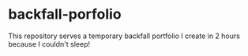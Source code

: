 # backfall-porfolio

This repository serves a temporary backfall portfolio I create in 2 hours because I couldn't sleep!
